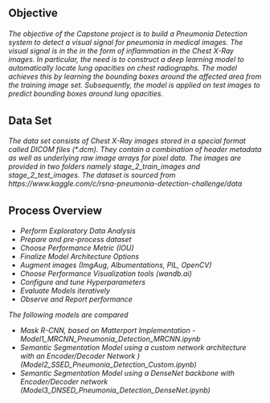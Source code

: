 <h2>Objective
<h6>The objective of the Capstone project is to build a Pneumonia Detection system to detect a visual signal for pneumonia in medical images. The visual signal is in the in the form of inflammation in the Chest X-Ray images. In particular, the need is to construct a deep learning model to automatically locate lung opacities on chest radiographs. The model achieves this by learning the bounding boxes around the affected area from the training image set. Subsequently, the model is applied on test images to predict bounding boxes around lung opacities.

<h2>Data Set
<h6>The data set consists of Chest X-Ray images stored in a special format called DICOM files (*.dcm). They contain a combination of header metadata as well as underlying raw image arrays for pixel data. The images are provided in two folders namely stage_2_train_images and stage_2_test_images. The dataset is sourced from https://www.kaggle.com/c/rsna-pneumonia-detection-challenge/data

<h2>Process Overview
<h6>

* Perform Exploratory Data Analysis
* Prepare and pre-process dataset
* Choose Performance Metric (IOU)
* Finalize Model Architecture Options
* Augment images (ImgAug, Albumentations, PIL, OpenCV)
* Choose Performance Visualization tools (wandb.ai)
* Configure and tune Hyperparameters
* Evaluate Models iteratively
* Observe and Report performance

The following models are compared

* Mask R-CNN, based on Matterport Implementation - Model1_MRCNN_Pneumonia_Detection_MRCNN.ipynb
* Semantic Segmentation Model using a custom network architecture with an Encoder/Decoder Network )(Model2_SSED_Pneumonia_Detection_Custom.ipynb)
* Semantic Segmentation Model using a DenseNet backbone with Encoder/Decoder network (Model3_DNSED_Pneumonia_Detection_DenseNet.ipynb)
